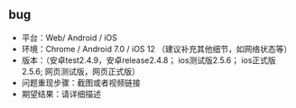 ## bug
- 平台：Web/ Android / iOS
- 环境：Chrome / Android 7.0 / iOS 12 （建议补充其他细节，如网络状态等）
- 版本：（安卓test2.4.9，安卓release2.4.8； ios测试版2.5.6； ios正式版2.5.6; 网页测试版，网页正式版）
- 问题重现步骤：截图或者视频链接
- 期望结果：请详细描述
